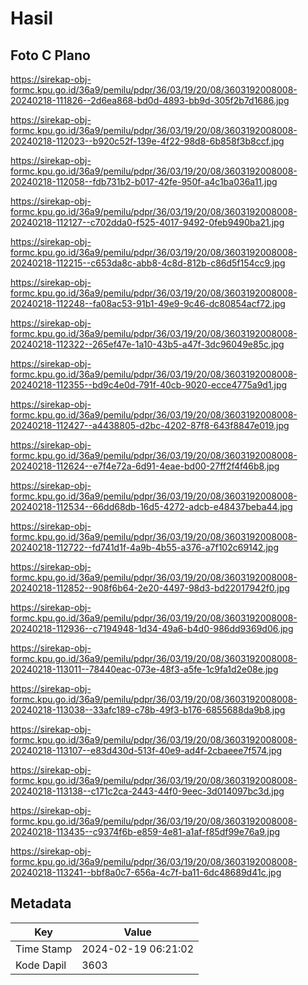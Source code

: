 # Hasil

## Foto C Plano

https://sirekap-obj-formc.kpu.go.id/36a9/pemilu/pdpr/36/03/19/20/08/3603192008008-20240218-111826--2d6ea868-bd0d-4893-bb9d-305f2b7d1686.jpg

https://sirekap-obj-formc.kpu.go.id/36a9/pemilu/pdpr/36/03/19/20/08/3603192008008-20240218-112023--b920c52f-139e-4f22-98d8-6b858f3b8ccf.jpg

https://sirekap-obj-formc.kpu.go.id/36a9/pemilu/pdpr/36/03/19/20/08/3603192008008-20240218-112058--fdb731b2-b017-42fe-950f-a4c1ba036a11.jpg

https://sirekap-obj-formc.kpu.go.id/36a9/pemilu/pdpr/36/03/19/20/08/3603192008008-20240218-112127--c702dda0-f525-4017-9492-0feb9490ba21.jpg

https://sirekap-obj-formc.kpu.go.id/36a9/pemilu/pdpr/36/03/19/20/08/3603192008008-20240218-112215--c653da8c-abb8-4c8d-812b-c86d5f154cc9.jpg

https://sirekap-obj-formc.kpu.go.id/36a9/pemilu/pdpr/36/03/19/20/08/3603192008008-20240218-112248--fa08ac53-91b1-49e9-9c46-dc80854acf72.jpg

https://sirekap-obj-formc.kpu.go.id/36a9/pemilu/pdpr/36/03/19/20/08/3603192008008-20240218-112322--265ef47e-1a10-43b5-a47f-3dc96049e85c.jpg

https://sirekap-obj-formc.kpu.go.id/36a9/pemilu/pdpr/36/03/19/20/08/3603192008008-20240218-112355--bd9c4e0d-791f-40cb-9020-ecce4775a9d1.jpg

https://sirekap-obj-formc.kpu.go.id/36a9/pemilu/pdpr/36/03/19/20/08/3603192008008-20240218-112427--a4438805-d2bc-4202-87f8-643f8847e019.jpg

https://sirekap-obj-formc.kpu.go.id/36a9/pemilu/pdpr/36/03/19/20/08/3603192008008-20240218-112624--e7f4e72a-6d91-4eae-bd00-27ff2f4f46b8.jpg

https://sirekap-obj-formc.kpu.go.id/36a9/pemilu/pdpr/36/03/19/20/08/3603192008008-20240218-112534--66dd68db-16d5-4272-adcb-e48437beba44.jpg

https://sirekap-obj-formc.kpu.go.id/36a9/pemilu/pdpr/36/03/19/20/08/3603192008008-20240218-112722--fd741d1f-4a9b-4b55-a376-a7f102c69142.jpg

https://sirekap-obj-formc.kpu.go.id/36a9/pemilu/pdpr/36/03/19/20/08/3603192008008-20240218-112852--908f6b64-2e20-4497-98d3-bd22017942f0.jpg

https://sirekap-obj-formc.kpu.go.id/36a9/pemilu/pdpr/36/03/19/20/08/3603192008008-20240218-112936--c7194948-1d34-49a6-b4d0-986dd9369d06.jpg

https://sirekap-obj-formc.kpu.go.id/36a9/pemilu/pdpr/36/03/19/20/08/3603192008008-20240218-113011--78440eac-073e-48f3-a5fe-1c9fa1d2e08e.jpg

https://sirekap-obj-formc.kpu.go.id/36a9/pemilu/pdpr/36/03/19/20/08/3603192008008-20240218-113038--33afc189-c78b-49f3-b176-6855688da9b8.jpg

https://sirekap-obj-formc.kpu.go.id/36a9/pemilu/pdpr/36/03/19/20/08/3603192008008-20240218-113107--e83d430d-513f-40e9-ad4f-2cbaeee7f574.jpg

https://sirekap-obj-formc.kpu.go.id/36a9/pemilu/pdpr/36/03/19/20/08/3603192008008-20240218-113138--c171c2ca-2443-44f0-9eec-3d014097bc3d.jpg

https://sirekap-obj-formc.kpu.go.id/36a9/pemilu/pdpr/36/03/19/20/08/3603192008008-20240218-113435--c9374f6b-e859-4e81-a1af-f85df99e76a9.jpg

https://sirekap-obj-formc.kpu.go.id/36a9/pemilu/pdpr/36/03/19/20/08/3603192008008-20240218-113241--bbf8a0c7-656a-4c7f-ba11-6dc48689d41c.jpg


## Metadata

| Key        | Value               |
| ---------- | ------------------- |
| Time Stamp | 2024-02-19 06:21:02 |
| Kode Dapil | 3603                |



